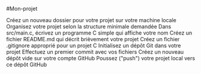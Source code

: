 #Mon-projet

Créez un nouveau dossier pour votre projet sur votre machine locale
Organisez votre projet selon la structure minimale demandée
Dans src/main.c, écrivez un programme C simple qui affiche votre nom
Créez un fichier README.md qui décrit brièvement votre projet
Créez un fichier .gitignore approprié pour un projet C
Initialisez un dépôt Git dans votre projet
Effectuez un premier commit avec vos fichiers
Créez un nouveau dépôt vide sur votre compte GitHub
Poussez ("push") votre projet local vers ce dépôt GitHub
